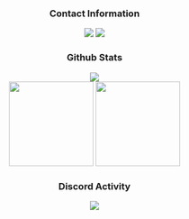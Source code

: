 <div align="center">
<h3>Contact Information</h3>
<a href="https://discord.com/users/1192060600868671617" target"blank_"><img src="https://img.shields.io/badge/@_ashenworks%20-111111.svg?&style=for-the-badge&logo=discord&logoColor=white"></a>
<a href="https://github.com/ashenbloom" target"blank_"><img src="https://img.shields.io/badge/GitHub%20-111111.svg?&style=for-the-badge&logo=github&logoColor=white"></a>
</div>

<div align="center">
<h3>Github Stats</h3>
  <div><img src="https://komarev.com/ghpvc/?username=ashenbloom&label=PROFILE+VIEWS&color=grey"/></div>
  <img src="https://github-readme-stats.vercel.app/api?username=ashenbloom&count_private=true&hide_border=true&show_icons=true&include_all_commits=true&bg_color=0d1117&title_color=FFFFFF&text_color=9f9f9f&icon_color=FFFFFF" width="%100" height="150px">
<img src="https://github-readme-stats.vercel.app/api/top-langs/?username=ashenbloom&layout=compact&theme=nord&hide_border=true&bg_color=0d1117&border_radius=6&title_color=FFFFFF" width="%100" height="150px">
</a>

<div align="center">
<h3>Discord Activity</h3>
   <a href="https://discord.com/users/1192060600868671617" target="_blank">
      <img src="https://lanyard-profile-readme.vercel.app/api/1192060600868671617?bg=0d1117&animated=true&hideDiscrim=false&borderRadius=31px">
   </a>
</div>
